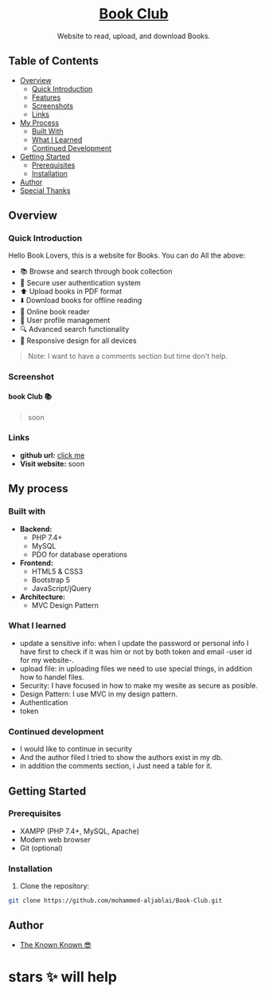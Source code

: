 <p align="center">
  <!-- <img src="./logo.png" /> -->
  <h1 align="center"><a href=""> Book Club </a></h1>
  <p align="center">
    Website to read, upload, and download Books.
  <br>
</p>

## Table of Contents
- [Overview](#overview)
  - [Quick Introduction](#quick-introduction)
  - [Features](#features)
  - [Screenshots](#screenshots)
  - [Links](#links)
- [My Process](#my-process)
  - [Built With](#built-with)
  - [What I Learned](#what-i-learned)
  - [Continued Development](#continued-development)
- [Getting Started](#getting-started)
  - [Prerequisites](#prerequisites)
  - [Installation](#installation)
- [Author](#author)
- [Special Thanks](#special-thanks)

## Overview
### Quick Introduction
Hello Book Lovers, this is a website for Books. You can do All the above:
- 📚 Browse and search through book collection
- 🔐 Secure user authentication system
- ⬆️ Upload books in PDF format
- ⬇️ Download books for offline reading
- 📖 Online book reader
- 👤 User profile management
- 🔍 Advanced search functionality
- 📱 Responsive design for all devices
> Note: I want to have a comments section but time don't help.
<!-- - comment on book -say your opinion- -->

### Screenshot
#### book Club 📚
>  soon

### Links
- **github url:** [click me](https://github.com/mohammed-aljablai/Book-Club)
- **Visit website:** soon

## My process
### Built with
- **Backend:**
  - PHP 7.4+
  - MySQL
  - PDO for database operations
- **Frontend:**
  - HTML5 & CSS3
  - Bootstrap 5
  - JavaScript/jQuery
- **Architecture:**
  - MVC Design Pattern

### What I learned
- update a sensitive info: when I update the password or personal info I have first to check if it was him or not by both token and email -user id for my website-.
- upload file: in uploading files we need to use special things, in addition how to handel files.
- Security: I have focused in how to make my wesite as secure as posible.
- Design Pattern: I use MVC in my design pattern.
- Authentication
- token 
### Continued development
- I would like to continue in security
- And the author filed I tried to show the authors exist in my db.
- in addition the comments section, i Just need a table for it.

## Getting Started

### Prerequisites
- XAMPP (PHP 7.4+, MySQL, Apache)
- Modern web browser
- Git (optional)

### Installation
1. Clone the repository:
```bash
git clone https://github.com/mohammed-aljablai/Book-Club.git
```
<!-- How programme the web -->
## Author
- [The Known Known 😎](https://github.com/mohammed-aljablai)

# stars ✨ will help
